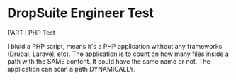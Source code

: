 # DropSuite Engineer Test

PART I
PHP Test

I bluid a PHP script, means it's a PHP application without any frameworks (Drupal, Laravel, etc). The application is to count on how many files inside a path with the SAME content. It could have the same name or not. The application can scan a path DYNAMICALLY.
